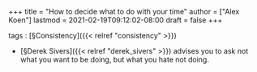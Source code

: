 +++
title = "How to decide what to do with your time"
author = ["Alex Koen"]
lastmod = 2021-02-19T09:12:02-08:00
draft = false
+++

tags
: [§Consistency]({{< relref "consistency" >}})

<!--listend-->

-   [§Derek Sivers]({{< relref "derek_sivers" >}}) <span class="underline">advises you to ask not what you want to be doing, but what you hate not doing.</span>
